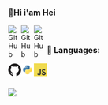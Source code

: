 ###  👋Hi i'am Hei




[<img align="left" alt="GitHub" width="26px" src="https://upload.wikimedia.org/wikipedia/commons/thumb/4/4f/YouTube_social_white_squircle.svg/600px-YouTube_social_white_squircle.svg.png" />][Youtube]
[<img align="left" alt="GitHub" width="26px" src="https://upload.wikimedia.org/wikipedia/commons/0/08/Pinterest-logo.png" />][Pinterest]
[<img align="left" alt="GitHub" width="26px" src="https://upload.wikimedia.org/wikipedia/commons/7/75/Spotify_icon.png" />][Spotify]

<br />

[Youtube]: https://www.youtube.com/channel/UCpF1oTbjTcTsOiYZZTOuAcQ
[Pinterest]: https://tr.pinterest.com/HeiFi0/
[Spotify]: https://open.spotify.com/user/9s1or8skhwzs7aev1ca5zetmi?si=f0b0112e178b47dd

### 🔧 Languages:
[<img align="left" alt="GitHub" width="26px" src="https://raw.githubusercontent.com/github/explore/78df643247d429f6cc873026c0622819ad797942/topics/github/github.png" />][github]
[<img align="left" alt="Python" width="26px" src="https://raw.githubusercontent.com/github/explore/cebd63002168a05a6a642f309227eefeccd92950/topics/python/python.png" />][python]
[<img align="left" alt="Python" width="26px" src="https://raw.githubusercontent.com/github/explore/cebd63002168a05a6a642f309227eefeccd92950/topics/javascript/javascript.png" />][javascript]

<br />

[github]: https://github.com/Hei-Fi
[python]: https://www.python.org/
[javascript]: https://www.javascript.com

<br />
<br />


<img src="https://github-readme-stats.vercel.app/api?username=Hei-Fi&&show_icons=true&title_color=000000&icon_color=000000&text_color=000000_color=808080">
